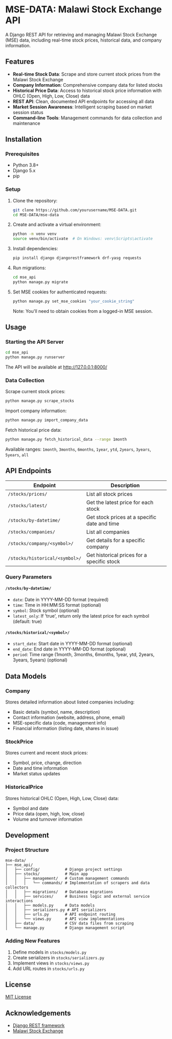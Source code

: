 # MSE-DATA: Malawi Stock Exchange API

A Django REST API for retrieving and managing Malawi Stock Exchange (MSE) data, including real-time stock prices, historical data, and company information.

## Features

- **Real-time Stock Data**: Scrape and store current stock prices from the Malawi Stock Exchange
- **Company Information**: Comprehensive company data for listed stocks
- **Historical Price Data**: Access to historical stock price information with OHLC (Open, High, Low, Close) data
- **REST API**: Clean, documented API endpoints for accessing all data
- **Market Session Awareness**: Intelligent scraping based on market session status
- **Command-line Tools**: Management commands for data collection and maintenance

## Installation

### Prerequisites

- Python 3.8+
- Django 5.x
- pip

### Setup

1. Clone the repository:
   ```bash
   git clone https://github.com/yourusername/MSE-DATA.git
   cd MSE-DATA/mse-data
   ```

2. Create and activate a virtual environment:
   ```bash
   python -m venv venv
   source venv/bin/activate  # On Windows: venv\Scripts\activate
   ```

3. Install dependencies:
   ```bash
   pip install django djangorestframework drf-yasg requests
   ```

4. Run migrations:
   ```bash
   cd mse_api
   python manage.py migrate
   ```

5. Set MSE cookies for authenticated requests:
   ```bash
   python manage.py set_mse_cookies "your_cookie_string"
   ```
   Note: You'll need to obtain cookies from a logged-in MSE session.

## Usage

### Starting the API Server

```bash
cd mse_api
python manage.py runserver
```

The API will be available at http://127.0.0.1:8000/

### Data Collection

Scrape current stock prices:
```bash
python manage.py scrape_stocks
```

Import company information:
```bash
python manage.py import_company_data
```

Fetch historical price data:
```bash
python manage.py fetch_historical_data --range 1month
```

Available ranges: `1month`, `3months`, `6months`, `1year`, `ytd`, `2years`, `3years`, `5years`, `all`

## API Endpoints

| Endpoint | Description |
|----------|-------------|
| `/stocks/prices/` | List all stock prices |
| `/stocks/latest/` | Get the latest price for each stock |
| `/stocks/by-datetime/` | Get stock prices at a specific date and time |
| `/stocks/companies/` | List all companies |
| `/stocks/company/<symbol>/` | Get details for a specific company |
| `/stocks/historical/<symbol>/` | Get historical prices for a specific stock |

### Query Parameters

#### `/stocks/by-datetime/`
- `date`: Date in YYYY-MM-DD format (required)
- `time`: Time in HH:MM:SS format (optional)
- `symbol`: Stock symbol (optional)
- `latest_only`: If 'true', return only the latest price for each symbol (default: true)

#### `/stocks/historical/<symbol>/`
- `start_date`: Start date in YYYY-MM-DD format (optional)
- `end_date`: End date in YYYY-MM-DD format (optional)
- `period`: Time range (1month, 3months, 6months, 1year, ytd, 2years, 3years, 5years) (optional)

## Data Models

### Company
Stores detailed information about listed companies including:
- Basic details (symbol, name, description)
- Contact information (website, address, phone, email)
- MSE-specific data (code, management info)
- Financial information (listing date, shares in issue)

### StockPrice
Stores current and recent stock prices:
- Symbol, price, change, direction
- Date and time information
- Market status updates

### HistoricalPrice
Stores historical OHLC (Open, High, Low, Close) data:
- Symbol and date
- Price data (open, high, low, close)
- Volume and turnover information

## Development

### Project Structure

```
mse-data/
├── mse_api/
│   ├── config/           # Django project settings
│   ├── stocks/           # Main app
│   │   ├── management/   # Custom management commands
│   │   │   └── commands/ # Implementation of scrapers and data collectors
│   │   ├── migrations/   # Database migrations
│   │   ├── services/     # Business logic and external service interactions
│   │   ├── models.py     # Data models
│   │   ├── serializers.py # API serializers
│   │   ├── urls.py       # API endpoint routing
│   │   └── views.py      # API view implementations
│   ├── data/             # CSV data files from scraping
│   └── manage.py         # Django management script
```

### Adding New Features

1. Define models in `stocks/models.py`
2. Create serializers in `stocks/serializers.py`
3. Implement views in `stocks/views.py`
4. Add URL routes in `stocks/urls.py`

## License

[MIT License](LICENSE)

## Acknowledgements

- [Django REST framework](https://www.django-rest-framework.org/)
- [Malawi Stock Exchange](https://mse.today/)
